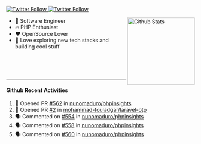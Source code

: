 <p>
  <a href="https://twitter.com/50bhan">
    <img alt="Twitter Follow" src="https://img.shields.io/twitter/follow/50bhan?color=1DA1F2&logo=twitter&style=for-the-badge">
  </a>
  
  <a href="https://www.linkedin.com/in/50bhan">
    <img alt="Twitter Follow" src="https://img.shields.io/badge/LinkedIn-0077B5?style=for-the-badge&logo=linkedin&logoColor=white">
  </a>
</p>

<img alt="Github Stats" src="https://github-readme-stats.vercel.app/api?username=50bhan&show_icons=true" align="right" height="180" />

- 🔭 Software Engineer
- :fire: PHP Enthusiast
- :hearts: OpenSource Lover
- 🚀 Love exploring new tech stacks and building cool stuff

<br><br><br><hr>

#### Github Recent Activities
<!--START_SECTION:activity-->
1. 💪 Opened PR [#562](https://github.com/nunomaduro/phpinsights/pull/562) in [nunomaduro/phpinsights](https://github.com/nunomaduro/phpinsights)
2. 💪 Opened PR [#2](https://github.com/mohammad-fouladgar/laravel-otp/pull/2) in [mohammad-fouladgar/laravel-otp](https://github.com/mohammad-fouladgar/laravel-otp)
3. 🗣 Commented on [#554](https://github.com/nunomaduro/phpinsights/issues/554) in [nunomaduro/phpinsights](https://github.com/nunomaduro/phpinsights)
4. 🗣 Commented on [#558](https://github.com/nunomaduro/phpinsights/issues/558) in [nunomaduro/phpinsights](https://github.com/nunomaduro/phpinsights)
5. 🗣 Commented on [#560](https://github.com/nunomaduro/phpinsights/issues/560) in [nunomaduro/phpinsights](https://github.com/nunomaduro/phpinsights)
<!--END_SECTION:activity-->
